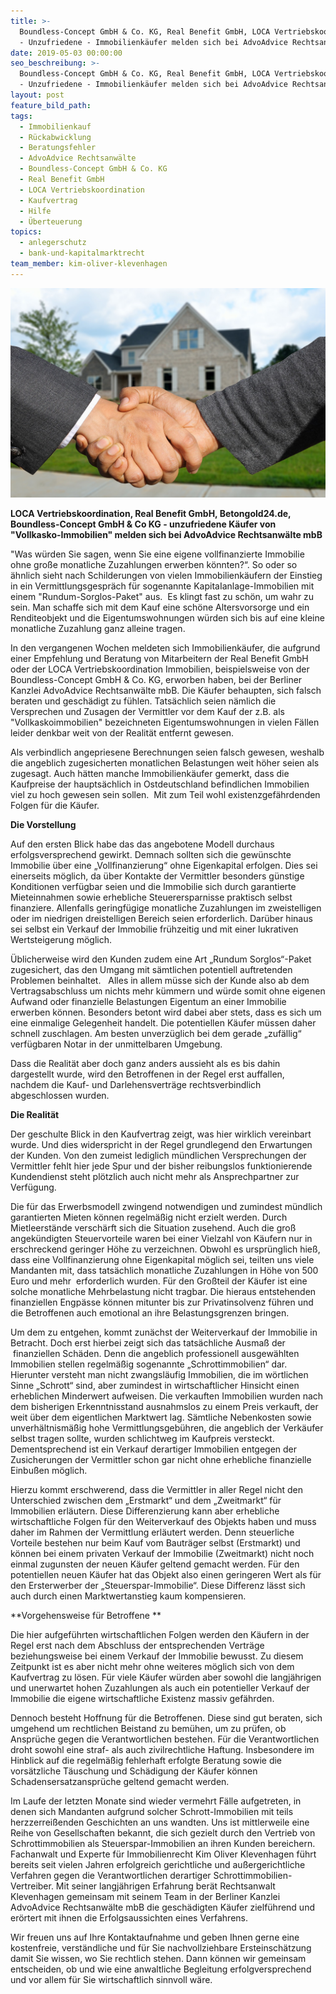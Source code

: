 ```yaml
---
title: >-
  Boundless-Concept GmbH & Co. KG, Real Benefit GmbH, LOCA Vertriebskoordination
  - Unzufriedene - Immobilienkäufer melden sich bei AdvoAdvice Rechtsanwälte mbB
date: 2019-05-03 00:00:00
seo_beschreibung: >-
  Boundless-Concept GmbH & Co. KG, Real Benefit GmbH, LOCA Vertriebskoordination
  - Unzufriedene - Immobilienkäufer melden sich bei AdvoAdvice Rechtsanwälte mbB
layout: post
feature_bild_path:
tags:
  - Immobilienkauf
  - Rückabwicklung
  - Beratungsfehler
  - AdvoAdvice Rechtsanwälte
  - Boundless-Concept GmbH & Co. KG
  - Real Benefit GmbH
  - LOCA Vertriebskoordination
  - Kaufvertrag
  - Hilfe
  - Überteuerung
topics:
  - anlegerschutz
  - bank-und-kapitalmarktrecht
team_member: kim-oliver-klevenhagen
---
```


![](/uploads/hauskauf.jpg)

**LOCA Vertriebskoordination, Real Benefit GmbH, Betongold24.de, Boundless-Concept GmbH & Co KG - unzufriedene K&auml;ufer von "Vollkasko-Immobilien" melden sich bei AdvoAdvice Rechtsanw&auml;lte mbB**

"Was w&uuml;rden Sie sagen, wenn Sie eine eigene vollfinanzierte Immobilie ohne gro&szlig;e monatliche Zuzahlungen erwerben k&ouml;nnten?“. So oder so &auml;hnlich sieht nach Schilderungen von vielen Immobilienk&auml;ufern der Einstieg in ein Vermittlungsgespr&auml;ch f&uuml;r sogenannte KapitaIanlage-Immobilien mit einem "Rundum-Sorglos-Paket" aus.&nbsp; Es klingt fast zu sch&ouml;n, um wahr zu sein. Man schaffe sich mit dem Kauf eine sch&ouml;ne Altersvorsorge und ein Renditeobjekt und die Eigentumswohnungen w&uuml;rden sich bis auf eine kleine monatliche Zuzahlung ganz alleine tragen.

In den vergangenen Wochen meldeten sich Immobilienk&auml;ufer, die aufgrund einer Empfehlung und Beratung von Mitarbeitern der Real Benefit GmbH oder der LOCA Vertriebskoordination Immobilien, beispielsweise von der&nbsp; Boundless-Concept GmbH & Co. KG, erworben haben, bei der Berliner Kanzlei AdvoAdvice Rechtsanw&auml;lte mbB. Die K&auml;ufer behaupten, sich falsch beraten und gesch&auml;digt zu f&uuml;hlen. Tats&auml;chlich seien n&auml;mlich die Versprechen und Zusagen der Vermittler vor dem Kauf der z.B. als "Vollkaskoimmobilien" bezeichneten Eigentumswohnungen in vielen F&auml;llen leider denkbar weit von der Realit&auml;t entfernt gewesen.

Als verbindlich angepriesene Berechnungen seien falsch gewesen, weshalb die angeblich zugesicherten monatlichen Belastungen weit h&ouml;her seien als zugesagt. Auch h&auml;tten manche Immobilienk&auml;ufer gemerkt, dass die Kaufpreise der haupts&auml;chlich in Ostdeutschland befindlichen Immobilien viel zu hoch gewesen sein sollen. &nbsp;Mit zum Teil wohl existenzgef&auml;hrdenden Folgen f&uuml;r die K&auml;ufer.&nbsp;

**Die Vorstellung**

Auf den ersten Blick habe das das angebotene Modell durchaus erfolgsversprechend gewirkt. Demnach sollten sich die gew&uuml;nschte Immobilie &uuml;ber eine „Vollfinanzierung“ ohne Eigenkapital erfolgen. Dies sei einerseits m&ouml;glich, da &uuml;ber Kontakte der Vermittler besonders g&uuml;nstige Konditionen verf&uuml;gbar seien und die Immobilie sich durch garantierte Mieteinnahmen sowie erhebliche Steuerersparnisse praktisch selbst finanziere. Allenfalls geringf&uuml;gige monatliche Zuzahlungen im zweistelligen oder im niedrigen dreistelligen Bereich seien erforderlich. Dar&uuml;ber hinaus sei selbst ein Verkauf der Immobilie fr&uuml;hzeitig und mit einer lukrativen Wertsteigerung m&ouml;glich.

&Uuml;blicherweise wird den Kunden zudem eine Art „Rundum Sorglos“-Paket zugesichert, das den Umgang mit s&auml;mtlichen potentiell auftretenden Problemen beinhaltet. &nbsp; Alles in allem m&uuml;sse sich der Kunde also ab dem Vertragsabschluss um nichts mehr k&uuml;mmern und w&uuml;rde somit ohne eigenen Aufwand oder finanzielle Belastungen Eigentum an einer Immobilie erwerben k&ouml;nnen. Besonders betont wird dabei aber stets, dass es sich um eine einmalige Gelegenheit handelt. Die potentiellen K&auml;ufer m&uuml;ssen daher schnell zuschlagen. Am besten unverz&uuml;glich bei dem gerade „zuf&auml;llig“ verf&uuml;gbaren Notar in der unmittelbaren Umgebung.

Dass die Realit&auml;t aber doch ganz anders aussieht als es bis dahin dargestellt wurde, wird den Betroffenen in der Regel erst auffallen, nachdem die Kauf- und Darlehensvertr&auml;ge rechtsverbindlich abgeschlossen wurden.

**Die Realit&auml;t**

Der geschulte Blick in den Kaufvertrag zeigt, was hier wirklich vereinbart wurde. Und dies widerspricht in der Regel grundlegend den Erwartungen der Kunden. Von den zumeist lediglich m&uuml;ndlichen Versprechungen der Vermittler fehlt hier jede Spur und der bisher reibungslos funktionierende Kundendienst steht pl&ouml;tzlich auch nicht mehr als Ansprechpartner zur Verf&uuml;gung.

Die f&uuml;r das Erwerbsmodell zwingend notwendigen und zumindest m&uuml;ndlich garantierten Mieten k&ouml;nnen regelm&auml;&szlig;ig nicht erzielt werden. Durch Mietleerst&auml;nde versch&auml;rft sich die Situation zusehend. Auch die gro&szlig; angek&uuml;ndigten Steuervorteile waren bei einer Vielzahl von K&auml;ufern nur in erschreckend geringer H&ouml;he zu verzeichnen. Obwohl es urspr&uuml;nglich hie&szlig;, dass eine Vollfinanzierung ohne Eigenkapital m&ouml;glich sei, teilten uns viele Mandanten mit, dass tats&auml;chlich monatliche Zuzahlungen in H&ouml;he von 500 Euro und mehr&nbsp; erforderlich wurden. F&uuml;r den Gro&szlig;teil der K&auml;ufer ist eine solche monatliche Mehrbelastung nicht tragbar. Die hieraus entstehenden finanziellen Engp&auml;sse k&ouml;nnen mitunter bis zur Privatinsolvenz f&uuml;hren und die Betroffenen auch emotional an ihre Belastungsgrenzen bringen.

Um dem zu entgehen, kommt zun&auml;chst der Weiterverkauf der Immobilie in Betracht. Doch erst hierbei zeigt sich das tats&auml;chliche Ausma&szlig; der &nbsp;finanziellen Sch&auml;den. Denn die angeblich professionell ausgew&auml;hlten Immobilien stellen regelm&auml;&szlig;ig sogenannte „Schrottimmobilien“ dar. Hierunter versteht man nicht zwangsl&auml;ufig Immobilien, die im w&ouml;rtlichen Sinne „Schrott“ sind, aber zumindest in wirtschaftlicher Hinsicht einen erheblichen Minderwert aufweisen. Die verkauften Immobilien wurden nach dem bisherigen Erkenntnisstand ausnahmslos zu einem Preis verkauft, der weit &uuml;ber dem eigentlichen Marktwert lag. S&auml;mtliche Nebenkosten sowie unverh&auml;ltnism&auml;&szlig;ig hohe Vermittlungsgeb&uuml;hren, die angeblich der Verk&auml;ufer selbst tragen sollte, wurden schlichtweg im Kaufpreis versteckt. Dementsprechend ist ein Verkauf derartiger Immobilien entgegen der Zusicherungen der Vermittler schon gar nicht ohne erhebliche finanzielle Einbu&szlig;en m&ouml;glich.

Hierzu kommt erschwerend, dass die Vermittler in aller Regel nicht den Unterschied zwischen dem „Erstmarkt“ und dem „Zweitmarkt“ f&uuml;r Immobilien erl&auml;utern. Diese Differenzierung kann aber erhebliche wirtschaftliche Folgen f&uuml;r den Weiterverkauf des Objekts haben und muss daher im Rahmen der Vermittlung erl&auml;utert werden. Denn steuerliche Vorteile bestehen nur beim Kauf vom Bautr&auml;ger selbst (Erstmarkt) und k&ouml;nnen bei einem privaten Verkauf der Immobilie (Zweitmarkt) nicht noch einmal zugunsten der neuen K&auml;ufer geltend gemacht werden. F&uuml;r den potentiellen neuen K&auml;ufer hat das Objekt also einen geringeren Wert als f&uuml;r den Ersterwerber der „Steuerspar-Immobilie“. Diese Differenz l&auml;sst sich auch durch einen Marktwertanstieg kaum kompensieren.

\*\*Vorgehensweise f&uuml;r Betroffene \*\*

Die hier aufgef&uuml;hrten wirtschaftlichen Folgen werden den K&auml;ufern in der Regel erst nach dem Abschluss der entsprechenden Vertr&auml;ge beziehungsweise bei einem Verkauf der Immobilie bewusst. Zu diesem Zeitpunkt ist es aber nicht mehr ohne weiteres m&ouml;glich sich von dem Kaufvertrag zu l&ouml;sen. F&uuml;r viele K&auml;ufer w&uuml;rden aber sowohl die langj&auml;hrigen und unerwartet hohen Zuzahlungen als auch ein potentieller Verkauf der Immobilie die eigene wirtschaftliche Existenz massiv gef&auml;hrden.

Dennoch besteht Hoffnung f&uuml;r die Betroffenen. Diese sind gut beraten, sich umgehend um rechtlichen Beistand zu bem&uuml;hen, um zu pr&uuml;fen, ob Anspr&uuml;che gegen die Verantwortlichen bestehen. F&uuml;r die Verantwortlichen droht sowohl eine straf- als auch zivilrechtliche Haftung. Insbesondere im Hinblick auf die regelm&auml;&szlig;ig fehlerhaft erfolgte Beratung sowie die vors&auml;tzliche T&auml;uschung und Sch&auml;digung der K&auml;ufer k&ouml;nnen Schadensersatzanspr&uuml;che geltend gemacht werden.

Im Laufe der letzten Monate sind wieder vermehrt F&auml;lle aufgetreten, in denen sich Mandanten aufgrund solcher Schrott-Immobilien mit teils herzzerrei&szlig;enden Geschichten an uns wandten. Uns ist mittlerweile eine Reihe von Gesellschaften bekannt, die sich gezielt durch den Vertrieb von Schrottimmobilien als Steuerspar-Immobilien an ihren Kunden bereichern. Fachanwalt und Experte f&uuml;r Immobilienrecht Kim Oliver Klevenhagen f&uuml;hrt bereits seit vielen Jahren erfolgreich gerichtliche und au&szlig;ergerichtliche Verfahren gegen die Verantwortlichen derartiger Schrottimmobilien-Vertreiber. Mit seiner langj&auml;hrigen Erfahrung ber&auml;t Rechtsanwalt Klevenhagen gemeinsam mit seinem Team in der Berliner Kanzlei AdvoAdvice Rechtsanw&auml;lte mbB die gesch&auml;digten K&auml;ufer zielf&uuml;hrend und er&ouml;rtert mit ihnen die Erfolgsaussichten eines Verfahrens.

Wir freuen uns auf Ihre Kontaktaufnahme und geben Ihnen gerne eine kostenfreie, verst&auml;ndliche und f&uuml;r Sie nachvollziehbare Ersteinsch&auml;tzung damit Sie wissen, wo Sie rechtlich stehen. Dann k&ouml;nnen wir gemeinsam entscheiden, ob und wie eine anwaltliche Begleitung erfolgversprechend und vor allem f&uuml;r Sie wirtschaftlich sinnvoll w&auml;re.